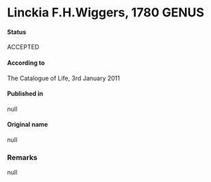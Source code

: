# Linckia F.H.Wiggers, 1780 GENUS

#### Status
ACCEPTED

#### According to
The Catalogue of Life, 3rd January 2011

#### Published in
null

#### Original name
null

### Remarks
null